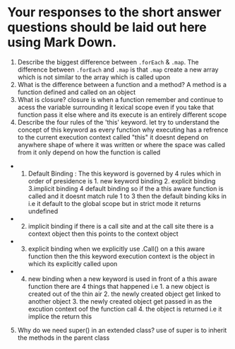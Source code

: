 # Your responses to the short answer questions should be laid out here using Mark Down.
1. Describe the biggest difference between `.forEach` & `.map`.
    The difference between `.forEach` and `.map` is that `.map` create a new array which is not similar to the array which is called upon 
2. What is the difference between a function and a method?
    A method is a function defined and called on an object 
3. What is closure?
    closure is when a function remember and continue to acess the variable surrounding it lexical scope even if you take that function pass it else where and its execute is an entirely different scope   
4. Describe the four rules of the 'this' keyword.
     let try to understand the concept of this keyword as every function why executing has a refrence to the current execution context called "this" it doesnt depend on anywhere shape of where it was written or where the space was called from it only depend on how the function is called
* 1. Default Binding : 
    The this keyword is governed by 4 rules which in order of presidence is 1. new keyword binding 2. explicit binding 3.implicit binding 4 default binding so if the a this aware function is called and it doesnt match rule 1 to 3 then the default binding kiks in i.e it default to the global scope but in strict mode it returns undefined  
* 2. implicit binding 
    if there is a call site and at the call site there is a context object then this points to the context object
* 3. explicit binding 
    when we explicitly use .Call() on a this aware function then the this keyword execution context is the object in which its explicitly called upon 
* 4. new binding
     when a new keyword is used in front of a this aware function there are 4 things that happened i.e 1. a new object is created out of the thin air 2. the newly created object get linked to another object 3. the newly created object get passed in as the excution context oof the function call 4. the object is returned i.e it implice the return this 
5. Why do we need super() in an extended class?
    use of super is to inherit the methods in the parent class 
